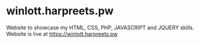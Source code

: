 # winlott.harpreets.pw
Website to showcase my HTML, CSS, PHP, JAVASCRIPT and JQUERY skills.  
Website is live at https://winlott.harpreets.pw
